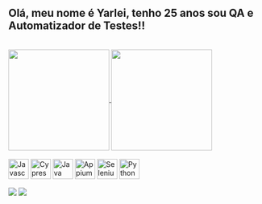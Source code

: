 ## Olá, meu nome é Yarlei, tenho 25 anos sou QA e Automatizador de Testes!!

<br>

<a href="https://github.com/YarleiCruz98">
  <img height=200 align="center" src="https://github-readme-stats.vercel.app/api?username=YarleiCruz98" />
</a>
<a href="https://github.com/YarleiCruz98/convoychat">
  <img height=200 align="center" src="https://github-readme-stats.vercel.app/api/top-langs?username=YarleiCruz98&layout=compact&langs_count=8&card_width=320" />
</a>

<div style="display: "inline_block" flex; align-items: center ><br>
  <img align="center" alt="Javascript" height="40" width="40" src="https://cdn.jsdelivr.net/gh/devicons/devicon/icons/javascript/javascript-original.svg">
  <img align="center" alt="Cypress" height="40" width="40" src="https://cdn.discordapp.com/attachments/1001284237221171221/1167452259672674325/channels4_profile-PhotoRoom.png-PhotoRoom.png?ex=654e2da4">
  <img align="center" alt="Java" height="40" width="40" src="https://cdn.jsdelivr.net/gh/devicons/devicon/icons/java/java-original.svg">
  <img align="center" alt="Appium" height="40" width="40" src="https://static-00.iconduck.com/assets.00/appium-icon-2044x2048-8eq3vjix.png">
  <img align="center" alt="Selenium" height="40" width="40" src="https://upload.wikimedia.org/wikipedia/commons/d/d5/Selenium_Logo.png">
  <img align="center" alt="Python" height="40" width="40" src="https://cdn.jsdelivr.net/gh/devicons/devicon/icons/python/python-original.svg">
</div>

<br>

<div> 
  <a href = "mailto:yarleicruz1998@gmail.com"><img src="https://img.shields.io/badge/-Gmail-%23333?style=for-the-badge&logo=gmail&logoColor=white" target="_blank"></a>
  <a href="https://www.linkedin.com/in/yarleicruz98/" target="_blank"><img src="https://img.shields.io/badge/-LinkedIn-%230077B5?style=for-the-badge&logo=linkedin&logoColor=white" target="_blank"></a> 
</div>
